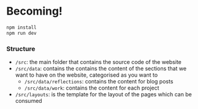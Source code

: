# Becoming!

```bash
npm install
npm run dev
```

### Structure

- `/src`: the main folder that contains the source code of the website
- `/src/data`: contains the contains the content of the sections that we want to have on the website, categorised as you want to
  - `/src/data/reflections`: contains the content for blog posts
  - `/src/data/work`: contains the content for each project
- `/src/layouts`: is the template for the layout of the pages which can be consumed

